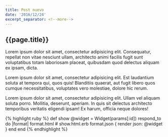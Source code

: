 ```yaml
---
title: Post nuevo
date: '2016/12/24'
excerpt_separator: <!--more-->
---
```

## {{page.title}}
Lorem ipsum dolor sit amet, consectetur adipisicing elit. Consequatur, repellat non vitae nesciunt ullam, architecto animi facilis fugit sunt voluptatibus totam laboriosam placeat, quibusdam quod delectus aliquam ex ipsam, dicta.

Lorem ipsum dolor sit amet, consectetur adipisicing elit. Est laudantium soluta at tempora qui, quos quis! Blanditiis quaerat, aut fugit libero quos cumque necessitatibus, voluptates vero molestiae, dolore hic rerum.
<!--more-->
Lorem ipsum dolor sit amet, consectetur adipisicing elit. Ullam vel aliquam soluta porro. Mollitia, deserunt, aperiam. In quis sit delectus architecto temporibus veritatis eligendi ipsam! Ex harum, officia neque dolores!

{% highlight ruby %}
def show
  @widget = Widget(params[:id])
  respond_to do |format|
    format.html # show.html.erb
    format.json { render json: @widget }
  end
end
{% endhighlight %}